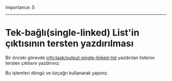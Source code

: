 importance: 5

---

# Tek-bağlı(single-linked) List'in çıktısının tersten yazdırılması

Bir önceki görevde <info:task/output-single-linked-list> yazdırılan listenin tersten çıktısını yazdırınız:

Bu işlemleri döngü ve özçağrı kullanarak yapınız.